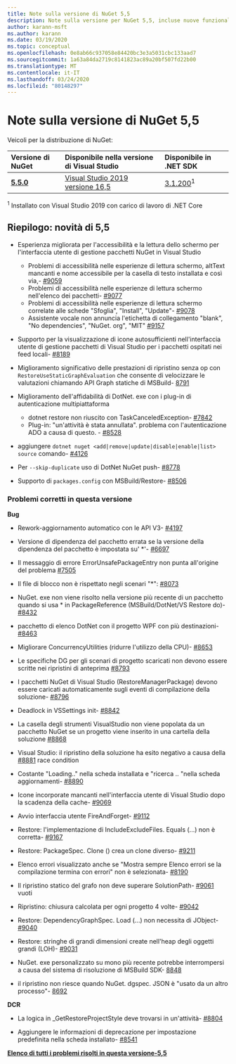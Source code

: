 ```yaml
---
title: Note sulla versione di NuGet 5,5
description: Note sulla versione per NuGet 5,5, incluse nuove funzionalità, correzioni di bug e DCR.
author: karann-msft
ms.author: karann
ms.date: 03/19/2020
ms.topic: conceptual
ms.openlocfilehash: 0e8ab66c937058e84420bc3e3a5031cbc133aad7
ms.sourcegitcommit: 1a63a84da2719c8141823ac89a20bf507fd22b00
ms.translationtype: MT
ms.contentlocale: it-IT
ms.lasthandoff: 03/24/2020
ms.locfileid: "80148297"
---
```

# <a name="nuget-55-release-notes"></a>Note sulla versione di NuGet 5,5

Veicoli per la distribuzione di NuGet:

| Versione di NuGet | Disponibile nella versione di Visual Studio| Disponibile in .NET SDK|
|:---|:---|:---|
| [**5.5.0**](https://nuget.org/downloads) | [Visual Studio 2019 versione 16,5](https://visualstudio.microsoft.com/downloads/) | [3.1.200](https://dotnet.microsoft.com/download/dotnet-core/3.1)<sup>1</sup> |

<sup>1</sup> Installato con Visual Studio 2019 con carico di lavoro di .NET Core

## <a name="summary-whats-new-in-55"></a>Riepilogo: novità di 5,5

* Esperienza migliorata per l'accessibilità e la lettura dello schermo per l'interfaccia utente di gestione pacchetti NuGet in Visual Studio
    * Problemi di accessibilità nelle esperienze di lettura schermo, altText mancanti e nome accessibile per la casella di testo installata e così via,- [#9059](https://github.com/NuGet/Home/issues/9059)
    * Problemi di accessibilità nelle esperienze di lettura schermo nell'elenco dei pacchetti- [#9077](https://github.com/NuGet/Home/issues/9077)
    * Problemi di accessibilità nelle esperienze di lettura schermo correlate alle schede "Sfoglia", "Install", "Update"- [#9078](https://github.com/NuGet/Home/issues/9078)
    * Assistente vocale non annuncia l'etichetta di collegamento "blank", "No dependencies", "NuGet. org", "MIT" [#9157](https://github.com/NuGet/Home/issues/9157)

* Supporto per la visualizzazione di icone autosufficienti nell'interfaccia utente di gestione pacchetti di Visual Studio per i pacchetti ospitati nei feed locali- [#8189](https://github.com/NuGet/Home/issues/8189)

* Miglioramento significativo delle prestazioni di ripristino senza op con `RestoreUseStaticGraphEvaluation` che consente di velocizzare le valutazioni chiamando API Graph statiche di MSBuild- [8791](https://github.com/NuGet/Home/issues/8791)

* Miglioramento dell'affidabilità di DotNet. exe con i plug-in di autenticazione multipiattaforma
    * dotnet restore non riuscito con TaskCanceledException- [#7842](https://github.com/NuGet/Home/issues/7842)
    * Plug-in: "un'attività è stata annullata". problema con l'autenticazione ADO a causa di questo. - [#8528](https://github.com/NuGet/Home/issues/8528)

* aggiungere `dotnet nuget <add|remove|update|disable|enable|list> source` comando- [#4126](https://github.com/NuGet/Home/issues/4126)

* Per `--skip-duplicate` uso di DotNet NuGet push- [#8778](https://github.com/NuGet/Home/issues/8778)

* Supporto di `packages.config` con MSBuild/Restore- [#8506](https://github.com/NuGet/Home/issues/8506)

### <a name="issues-fixed-in-this-release"></a>Problemi corretti in questa versione

**Bug**

* Rework-aggiornamento automatico con le API V3- [#4197](https://github.com/NuGet/Home/issues/4197)

* Versione di dipendenza del pacchetto errata se la versione della dipendenza del pacchetto è impostata su' *'- [#6697](https://github.com/NuGet/Home/issues/6697)

* Il messaggio di errore ErrorUnsafePackageEntry non punta all'origine del problema [#7505](https://github.com/NuGet/Home/issues/7505)

* Il file di blocco non è rispettato negli scenari "*": [#8073](https://github.com/NuGet/Home/issues/8073)

* NuGet. exe non viene risolto nella versione più recente di un pacchetto quando si usa * in PackageReference (MSBuild/DotNet/VS Restore do)- [#8432](https://github.com/NuGet/Home/issues/8432)

* pacchetto di elenco DotNet con il progetto WPF con più destinazioni- [#8463](https://github.com/NuGet/Home/issues/8463)

* Migliorare ConcurrencyUtilities (ridurre l'utilizzo della CPU)- [#8653](https://github.com/NuGet/Home/issues/8653)

* Le specifiche DG per gli scenari di progetto scaricati non devono essere scritte nei ripristini di anteprima [#8793](https://github.com/NuGet/Home/issues/8793)

* I pacchetti NuGet di Visual Studio (RestoreManagerPackage) devono essere caricati automaticamente sugli eventi di compilazione della soluzione- [#8796](https://github.com/NuGet/Home/issues/8796)

* Deadlock in VSSettings init- [#8842](https://github.com/NuGet/Home/issues/8842)

* La casella degli strumenti VisualStudio non viene popolata da un pacchetto NuGet se un progetto viene inserito in una cartella della soluzione [#8868](https://github.com/NuGet/Home/issues/8868)

* Visual Studio: il ripristino della soluzione ha esito negativo a causa della [#8881](https://github.com/NuGet/Home/issues/8881) race condition

* Costante "Loading.." nella scheda installata e "ricerca <term>.. "nella scheda aggiornamenti- [#8890](https://github.com/NuGet/Home/issues/8890)

* Icone incorporate mancanti nell'interfaccia utente di Visual Studio dopo la scadenza della cache- [#9069](https://github.com/NuGet/Home/issues/9069)

* Avvio interfaccia utente FireAndForget- [#9112](https://github.com/NuGet/Home/issues/9112)

* Restore: l'implementazione di IncludeExcludeFiles. Equals (...) non è corretta- [#9167](https://github.com/NuGet/Home/issues/9167)

* Restore: PackageSpec. Clone () crea un clone diverso- [#9211](https://github.com/NuGet/Home/issues/9211)

* Elenco errori visualizzato anche se "Mostra sempre Elenco errori se la compilazione termina con errori" non è selezionata- [#8190](https://github.com/NuGet/Home/issues/8190)

* Il ripristino statico del grafo non deve superare SolutionPath- [#9061](https://github.com/NuGet/Home/issues/9061) vuoti

* Ripristino: chiusura calcolata per ogni progetto 4 volte- [#9042](https://github.com/NuGet/Home/issues/9042)

* Restore: DependencyGraphSpec. Load (...) non necessita di JObject- [#9040](https://github.com/NuGet/Home/issues/9040)

* Restore: stringhe di grandi dimensioni create nell'heap degli oggetti grandi (LOH)- [#9031](https://github.com/NuGet/Home/issues/9031)

* NuGet. exe personalizzato su mono più recente potrebbe interrompersi a causa del sistema di risoluzione di MSBuild SDK- [8848](https://github.com/NuGet/Home/issues/8848)

* il ripristino non riesce quando NuGet. dgspec. JSON è "usato da un altro processo"- [8692](https://github.com/NuGet/Home/issues/8692)

**DCR**

* La logica in _GetRestoreProjectStyle deve trovarsi in un'attività- [#8804](https://github.com/NuGet/Home/issues/8804)

* Aggiungere le informazioni di deprecazione per impostazione predefinita nella scheda installato- [#8541](https://github.com/NuGet/Home/issues/8541)

**[Elenco di tutti i problemi risolti in questa versione-5,5](https://app.zenhub.com/workspaces/nuget-client-team-55aec9a240305cf007585881/reports/release?release=5e0e5fbd021f7aa0ec95db18)**

